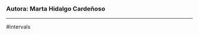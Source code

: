 ### Autora: Marta Hidalgo Cardeñoso
--------------------------------------------------
# i n t e r v a l s 




 
